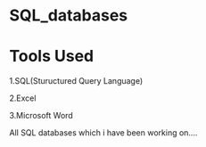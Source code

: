 # SQL_databases

# Tools Used

1.SQL(Stuructured Query Language)

2.Excel

3.Microsoft Word

All SQL databases which i have been working on....
